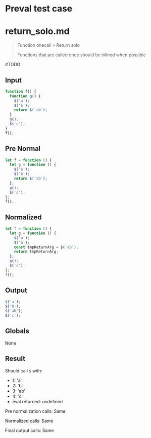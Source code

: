 # Preval test case

# return_solo.md

> Function onecall > Return solo
>
> Functions that are called once should be inlined when possible

#TODO

## Input

`````js filename=intro
function f() {
  function g() {
    $('a');
    $('b');
    return $('ab');
  }
  g();
  $('c');
}
f();
`````

## Pre Normal

`````js filename=intro
let f = function () {
  let g = function () {
    $('a');
    $('b');
    return $('ab');
  };
  g();
  $('c');
};
f();
`````

## Normalized

`````js filename=intro
let f = function () {
  let g = function () {
    $('a');
    $('b');
    const tmpReturnArg = $('ab');
    return tmpReturnArg;
  };
  g();
  $('c');
};
f();
`````

## Output

`````js filename=intro
$('a');
$('b');
$('ab');
$('c');
`````

## Globals

None

## Result

Should call `$` with:
 - 1: 'a'
 - 2: 'b'
 - 3: 'ab'
 - 4: 'c'
 - eval returned: undefined

Pre normalization calls: Same

Normalized calls: Same

Final output calls: Same
